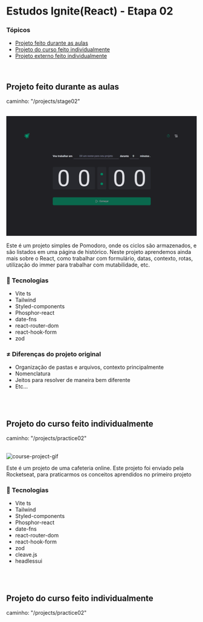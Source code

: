<h1>Estudos Ignite(React) - Etapa 02</h1>

<h3>Tópicos</h3>

<ul>

<li><a href="#course">Projeto feito durante as aulas</a></li> 
<li><a href="#course-individual">Projeto do curso feito individualmente</a></li> 
<li><a href="#external-project">Projeto externo feito individualmente</a></li> 

</ul>

<br>

<h2 id="course">Projeto feito durante as aulas</h2>
<p>caminho: "/projects/stage02"</p>

<br>
<img src="./readme/pomo.gif" alt="course-project-gif" />

<p>
    Este é um projeto simples de Pomodoro, onde os ciclos são armazenados, e são listados em uma página de histórico. 
    Neste projeto aprendemos ainda mais sobre o React, como trabalhar com formulário, datas, contexto, rotas, utilização do immer para trabalhar 
    com mutabilidade, etc.
</p>

<h3>🚀 Tecnologias</h3>
<ul>
    <li>Vite ts</li>
    <li>Tailwind</li>
    <li>Styled-components</li>
    <li>Phosphor-react</li>
    <li>date-fns</li>
    <li>react-router-dom</li>
    <li>react-hook-form</li>
    <li>zod</li>
</ul>


<h3>≠ Diferenças do projeto original</h3>
<ul>
    <li>Organização de pastas e arquivos, contexto principalmente</li>
    <li>Nomenclatura</li>
    <li>Jeitos para resolver de maneira bem diferente</li>
    <li>Etc...</li>
</ul>

<br>
<br>
<h2 id="course-individual">Projeto do curso feito individualmente</h2>
<p>caminho: "/projects/practice02"</p>

<br>
<img src="./readme/coffee.gif" alt="course-project-gif" />

<p>
    Este é um projeto de uma cafeteria online. Este projeto foi enviado pela Rocketseat, para praticarmos os conceitos
    aprendidos no primeiro projeto
</p>

<h3>🚀 Tecnologias</h3>
<ul>
    <li>Vite ts</li>
    <li>Tailwind</li>
    <li>Styled-components</li>
    <li>Phosphor-react</li>
    <li>date-fns</li>
    <li>react-router-dom</li>
    <li>react-hook-form</li>
    <li>zod</li>
    <li>cleave.js</li>
    <li>headlessui</li>
</ul>

<br>
<br>
<h2 id="external-project">Projeto do curso feito individualmente</h2>
<p>caminho: "/projects/practice02"</p>
